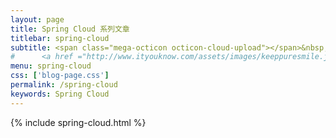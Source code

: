 ```yaml
---
layout: page
title: Spring Cloud 系列文章
titlebar: spring-cloud
subtitle: <span class="mega-octicon octicon-cloud-upload"></span>&nbsp;&nbsp; 微服务架构
#      <a href ="http://www.ityouknow.com/assets/images/keeppuresmile.jpg">关注公众号：<font color="#00FF00">纯洁的微笑</font>，回复"springcloud"进群交流。</a>
menu: spring-cloud
css: ['blog-page.css']
permalink: /spring-cloud
keywords: Spring Cloud
---
```

{% include spring-cloud.html %}